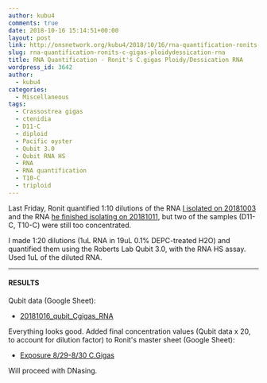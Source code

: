 ```yaml
---
author: kubu4
comments: true
date: 2018-10-16 15:14:51+00:00
layout: post
link: http://onsnetwork.org/kubu4/2018/10/16/rna-quantification-ronits-c-gigas-ploidydessication-rna/
slug: rna-quantification-ronits-c-gigas-ploidydessication-rna
title: RNA Quantification - Ronit's C.gigas Ploidy/Dessication RNA
wordpress_id: 3642
author:
  - kubu4
categories:
  - Miscellaneous
tags:
  - Crassostrea gigas
  - ctenidia
  - D11-C
  - diploid
  - Pacific oyster
  - Qubit 3.0
  - Qubit RNA HS
  - RNA
  - RNA quantification
  - T10-C
  - triploid
---
```


Last Friday, Ronit quantified 1:10 dilutions of the RNA [I isolated on 20181003](http://onsnetwork.org/kubu4/2018/10/03/rna-isolation-ronits-c-gigas-diploidtriploid-dessicationheat-shock-ctenidia-tissues/) and the RNA [he finished isolating on 20181011](https://genefish.wordpress.com/2018/10/11/ronits-notebook-rna-extraction-day-2/), but two of the samples (D11-C, T10-C) were still too concentrated.

I made 1:20 dilutions (1uL RNA in 19uL 0.1% DEPC-treated H2O) and quantified them using the Roberts Lab Qubit 3.0, with the RNA HS assay. Used 1uL of the diluted RNA.



* * *





#### RESULTS



Qubit data (Google Sheet):





  * [20181016_qubit_Cgigas_RNA](https://docs.google.com/spreadsheets/d/19S2yFspWZLClwsmu7_3osrAOA5-2RemZ_-OjKB1OZpI/edit?usp=sharing)



Everything looks good. Added final concentration values (Qubit data x 20, to account for dilution factor) to Ronit's master sheet (Google Sheet):



  * [Exposure 8/29-8/30 C.Gigas](https://docs.google.com/spreadsheets/d/17mv8gMbmaldggA8Zf0RwBeNF_O4faY8dJFg31XO63K4/edit?usp=sharing)



Will proceed with DNasing.
